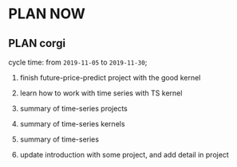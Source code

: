 # PLAN NOW

## PLAN corgi

cycle time: from `2019-11-05` to `2019-11-30`;

1. finish future-price-predict project with the good kernel

2. learn how to work with time series with TS kernel
3. summary of time-series projects
4. summary of time-series kernels
5. summary of time-series
4. update introduction with some project, and add detail in project
